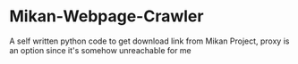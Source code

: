# Mikan-Webpage-Crawler
A self written python code to get download link from Mikan Project, proxy is an option since it's somehow unreachable for me
